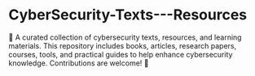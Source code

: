 # CyberSecurity-Texts---Resources
📂 A curated collection of cybersecurity texts, resources, and learning materials. This repository includes books, articles, research papers, courses, tools, and practical guides to help enhance cybersecurity knowledge. Contributions are welcome! 🔐
